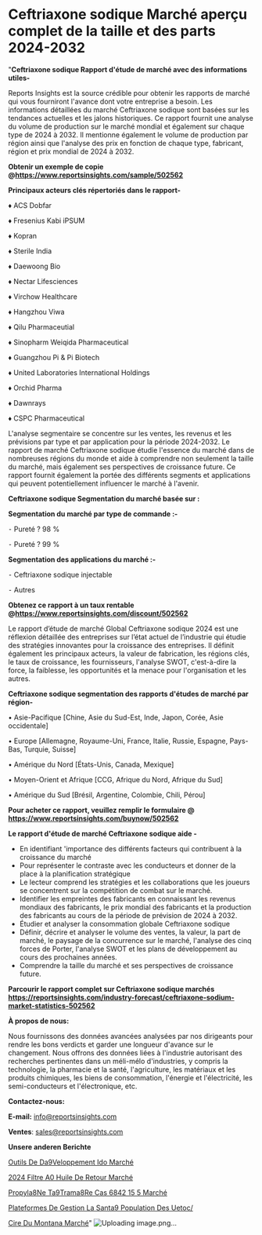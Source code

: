 # Ceftriaxone sodique Marché aperçu complet de la taille et des parts 2024-2032

"<strong>Ceftriaxone sodique Rapport d'étude de marché avec des informations utiles-</strong>

Reports Insights est la source crédible pour obtenir les rapports de marché qui vous fourniront l'avance dont votre entreprise a besoin. Les informations détaillées du marché Ceftriaxone sodique sont basées sur les tendances actuelles et les jalons historiques. Ce rapport fournit une analyse du volume de production sur le marché mondial et également sur chaque type de 2024 à 2032. Il mentionne également le volume de production par région ainsi que l'analyse des prix en fonction de chaque type, fabricant, région et prix mondial de 2024 à 2032.

<strong><b>Obtenir un exemple de copie @</b></strong><a href=https://www.reportsinsights.com/sample/502562><strong><b>https://www.reportsinsights.com/sample/502562</b></strong></a>

<b>Principaux acteurs clés répertoriés dans le rapport-</b>

<b> </b>♦ ACS Dobfar

♦ Fresenius Kabi iPSUM

♦ Kopran

♦ Sterile India

♦ Daewoong Bio

♦ Nectar Lifesciences

♦ Virchow Healthcare

♦ Hangzhou Viwa

♦ Qilu Pharmaceutial

♦ Sinopharm Weiqida Pharmaceutical

♦ Guangzhou Pi & Pi Biotech

♦ United Laboratories International Holdings

♦ Orchid Pharma

♦ Dawnrays

♦ CSPC Pharmaceutical

L'analyse segmentaire se concentre sur les ventes, les revenus et les prévisions par type et par application pour la période 2024-2032. Le rapport de marché Ceftriaxone sodique étudie l'essence du marché dans de nombreuses régions du monde et aide à comprendre non seulement la taille du marché, mais également ses perspectives de croissance future. Ce rapport fournit également la portée des différents segments et applications qui peuvent potentiellement influencer le marché à l'avenir.

<strong>Ceftriaxone sodique Segmentation du marché basée sur :</strong>

<strong>Segmentation du marché par type de commande :-</strong>

⁃ Pureté ? 98 %

⁃ Pureté ? 99 %

<strong>Segmentation des applications du marché :-</strong>

⁃ Ceftriaxone sodique injectable

⁃ Autres

<strong><b>Obtenez ce rapport à un taux rentable @</b></strong><a href=https://www.reportsinsights.com/discount/502562><strong><b>https://www.reportsinsights.com/discount/502562</b></strong></a>

Le rapport d’étude de marché Global Ceftriaxone sodique 2024 est une réflexion détaillée des entreprises sur l’état actuel de l’industrie qui étudie des stratégies innovantes pour la croissance des entreprises. Il définit également les principaux acteurs, la valeur de fabrication, les régions clés, le taux de croissance, les fournisseurs, l'analyse SWOT, c'est-à-dire la force, la faiblesse, les opportunités et la menace pour l'organisation et les autres.

<strong>Ceftriaxone sodique segmentation des rapports d'études de marché par région-</strong>

• Asie-Pacifique [Chine, Asie du Sud-Est, Inde, Japon, Corée, Asie occidentale]

• Europe [Allemagne, Royaume-Uni, France, Italie, Russie, Espagne, Pays-Bas, Turquie, Suisse]

• Amérique du Nord [États-Unis, Canada, Mexique]

• Moyen-Orient et Afrique [CCG, Afrique du Nord, Afrique du Sud]

• Amérique du Sud [Brésil, Argentine, Colombie, Chili, Pérou]

<strong>Pour acheter ce rapport, veuillez remplir le formulaire @   <a href=https://www.reportsinsights.com/buynow/502562>https://www.reportsinsights.com/buynow/502562</a></strong>

<strong>Le rapport d'étude de marché Ceftriaxone sodique aide -</strong>
<ul>
  <li>En identifiant 'importance des différents facteurs qui contribuent à la croissance du marché</li>
  <li>Pour représenter le contraste avec les conducteurs et donner de la place à la planification stratégique</li>
  <li>Le lecteur comprend les stratégies et les collaborations que les joueurs se concentrent sur la compétition de combat sur le marché.</li>
  <li>Identifier les empreintes des fabricants en connaissant les revenus mondiaux des fabricants, le prix mondial des fabricants et la production des fabricants au cours de la période de prévision de 2024 à 2032.</li>
  <li>Étudier et analyser la consommation globale Ceftriaxone sodique</li>
  <li>Définir, décrire et analyser le volume des ventes, la valeur, la part de marché, le paysage de la concurrence sur le marché, l'analyse des cinq forces de Porter, l'analyse SWOT et les plans de développement au cours des prochaines années.</li>
  <li>Comprendre la taille du marché et ses perspectives de croissance future.</li>
</ul>

<strong>Parcourir le rapport complet sur Ceftriaxone sodique marchés <a href=https://reportsinsights.com/industry-forecast/ceftriaxone-sodium-market-statistics-502562>https://reportsinsights.com/industry-forecast/ceftriaxone-sodium-market-statistics-502562</a></strong>

<strong>À propos de nous:</strong>

Nous fournissons des données avancées analysées par nos dirigeants pour rendre les bons verdicts et garder une longueur d'avance sur le changement. Nous offrons des données liées à l'industrie autorisant des recherches pertinentes dans un méli-mélo d'industries, y compris la technologie, la pharmacie et la santé, l'agriculture, les matériaux et les produits chimiques, les biens de consommation, l'énergie et l'électricité, les semi-conducteurs et l'électronique, etc.

<strong>Contactez-nous:</strong>

<strong>E-mail:</strong> <a href=mailto:info@reportsinsights.com>info@reportsinsights.com</a>

<strong>Ventes</strong>: <a href=mailto:sales@reportsinsights.com>sales@reportsinsights.com</a>

<strong>Unsere anderen Berichte</strong>

<a href=https://www.linkedin.com/pulse/outils-de-d%C3%A9veloppement-ido-march%C3%A9-2024-2032-wzlbc/>Outils De Da9Veloppement Ido Marché</a>

<a href=https://www.linkedin.com/pulse/2024-filtre-%C3%A0-huile-de-retour-march%C3%A9-analyse-csypc/>2024 Filtre A0 Huile De Retour Marché</a>

<a href=https://www.linkedin.com/pulse/propyl%25C3%25A8ne-t%25C3%25A9tram%25C3%25A8re-cas-6842-15-5-march%25C3%25A9-perspectives>Propyla8Ne Ta9Trama8Re Cas 6842 15 5 Marché</a>

<a href=https://www.linkedin.com/pulse/plateformes-de-gestion-la-sant%C3%A9-population-des-uetoc/>Plateformes De Gestion La Santa9 Population Des Uetoc/</a>

<a href=https://www.linkedin.com/pulse/cire-du-montana-march%C3%A9-rapport-2024-nouvelles-bxwlc/>Cire Du Montana Marché</a>"
![Uploading image.png…]()
